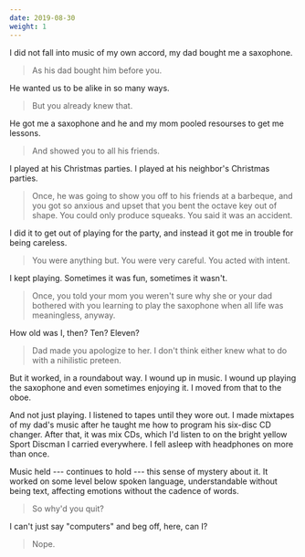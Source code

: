 ```yaml
---
date: 2019-08-30
weight: 1
---
```



<audio autoplay src="/miniatures/1.mp3"></audio>

I did not fall into music of my own accord, my dad bought me a saxophone.

> As his dad bought him before you.

He wanted us to be alike in so many ways.

> But you already knew that.

He got me a saxophone and he and my mom pooled resourses to get me lessons.

> And showed you to all his friends.

I played at his Christmas parties. I played at his neighbor's Christmas parties.

> Once, he was going to show you off to his friends at a barbeque, and you got so anxious and upset that you bent the octave key out of shape. You could only produce squeaks. You said it was an accident.

I did it to get out of playing for the party, and instead it got me in trouble for being careless.

> You were anything but. You were very careful. You acted with intent.

I kept playing. Sometimes it was fun, sometimes it wasn't.

> Once, you told your mom you weren't sure why she or your dad bothered with you learning to play the saxophone when all life was meaningless, anyway.

How old was I, then? Ten? Eleven?

> Dad made you apologize to her. I don't think either knew what to do with a nihilistic preteen.

But it worked, in a roundabout way. I wound up in music. I wound up playing the saxophone and even sometimes enjoying it. I moved from that to the oboe.

And not just playing. I listened to tapes until they wore out. I made mixtapes of my dad's music after he taught me how to program his six-disc CD changer. After that, it was mix CDs, which I'd listen to on the bright yellow Sport Discman I carried everywhere. I fell asleep with headphones on more than once.

Music held --- continues to hold --- this sense of mystery about it. It worked on some level below spoken language, understandable without being text, affecting emotions without the cadence of words.

> So why'd you quit?

I can't just say "computers" and beg off, here, can I?

> Nope.
